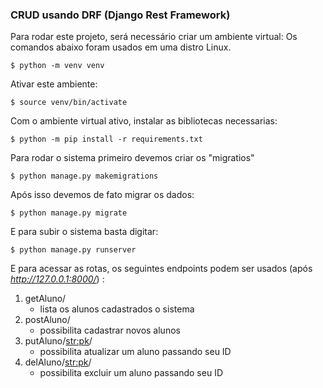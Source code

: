 ### CRUD usando DRF (Django Rest Framework)

Para rodar este projeto, será necessário criar um ambiente virtual:
Os comandos abaixo foram usados em uma distro Linux.
```
$ python -m venv venv
```
Ativar este ambiente:
```
$ source venv/bin/activate
```
Com o ambiente virtual ativo, instalar as bibliotecas necessarias:
```
$ python -m pip install -r requirements.txt
```

Para rodar o sistema primeiro devemos criar os "migratios"
```
$ python manage.py makemigrations
```
Após isso devemos de fato migrar os dados:
```
$ python manage.py migrate
````
E para subir o sistema basta digitar:
```
$ python manage.py runserver
```


E para acessar as rotas, os seguintes endpoints podem ser usados (após *http://127.0.0.1:8000/*) :

1. getAluno/    
    - lista os alunos cadastrados o sistema
2. postAluno/    
    - possibilita cadastrar novos alunos
3. putAluno/<str:pk>/
    - possibilita atualizar um aluno passando seu ID
4. delAluno/<str:pk>/
    - possibilita excluir um aluno passando seu ID

